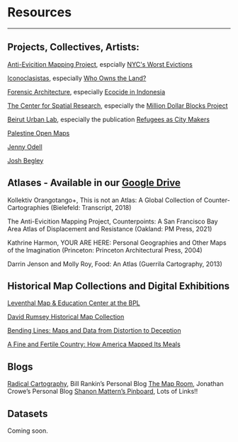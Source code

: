 # Resources
-------------------------
## Projects, Collectives, Artists:  

[Anti-Evicition Mapping Project](https://antievictionmap.com/), espcially [NYC's Worst Evictions](https://www.worstevictorsnyc.org/)

[Iconoclasistas](https://iconoclasistas.net/), especially [Who Owns the Land?](https://iconoclasistas.net/portfolio-item/mapamundi-2019-esp-ing/)

[Forensic Architecture](https://forensic-architecture.org), especially [Ecocide in Indonesia](https://forensic-architecture.org/investigation/ecocide-in-indonesia)

[The Center for Spatial Research](https://c4sr.columbia.edu/projects), especially the [Million Dollar Blocks Project](https://c4sr.columbia.edu/projects/million-dollar-blocks)

[Beirut Urban Lab](https://www.beiruturbanlab.com/), especially the publication [Refugees as City Makers](http://api.beiruturbanlab.com/Content/uploads/Articles/892~20180910_refugees_as_city_makers.pdf) 

[Palestine Open Maps](https://palopenmaps.org/)

[Jenny Odell](https://www.jennyodell.com/satellite-landscapes.html) 

[Josh Begley](https://www.youtube.com/watch?v=sIe9p7tslpg) 

## Atlases - Available in our [Google Drive](https://drive.google.com/drive/u/0/folders/1ZBmQ_vH69D3jO9HD19M914mBw4OG3g0k)

Kollektiv Orangotango+, This is not an Atlas: A Global Collection of Counter-Cartographies (Bielefeld: Transcript, 2018)

The Anti-Evicition Mapping Project, Counterpoints: A San Francisco Bay Area Atlas of Displacement and Resistance (Oakland: PM Press, 2021) 

Kathrine Harmon, YOUR ARE HERE: Personal Geographies and Other Maps of the Imagination (Princeton: Princeton Architectural Press, 2004)

Darrin Jenson and Molly Roy, Food: An Atlas (Guerrila Cartography, 2013)

## Historical Map Collections and Digital Exhibitions

[Leventhal Map & Education Center at the BPL](https://www.leventhalmap.org/)

[David Rumsey Historical Map Collection](https://www.davidrumsey.com/)

[Bending Lines: Maps and Data from Distortion to Deception](https://www.leventhalmap.org/digital-exhibitions/bending-lines/)

[A Fine and Fertile Country: How America Mapped Its Meals](https://harvard-cga.maps.arcgis.com/apps/MapJournal/index.html?appid=761cc8613d0f40db8022d8e4218fff58)

## Blogs

[Radical Cartography](http://www.radicalcartography.net/), Bill Rankin’s Personal Blog
[The Map Room](https://www.maproomblog.com/), Jonathan Crowe’s Personal Blog
[Shanon Mattern’s Pinboard](https://pinboard.in/u:shannon_mattern/), Lots of Links!!

## Datasets 

Coming soon. 

